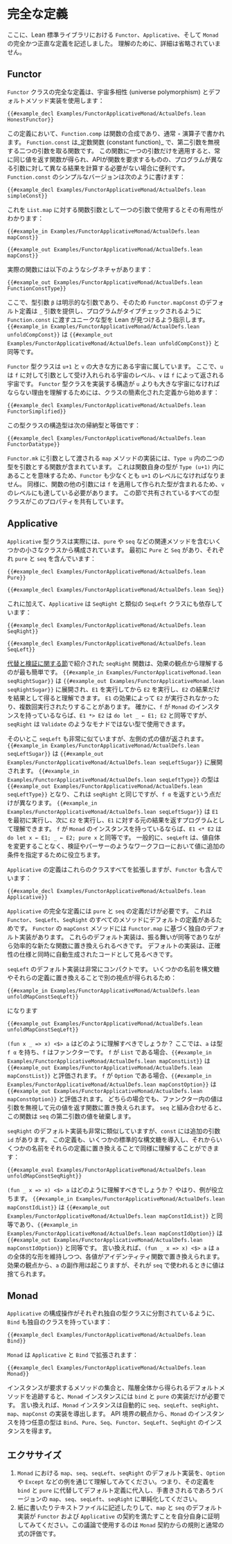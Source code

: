# 完全な定義

ここに、Lean 標準ライブラリにおける `Functor`、`Applicative`、そして `Monad` の完全かつ正直な定義を記述しました。
理解のために、詳細は省略されていません。

## Functor

`Functor` クラスの完全な定義は、宇宙多相性 (universe polymorphism) とデフォルトメソッド実装を使用します：
```lean
{{#example_decl Examples/FunctorApplicativeMonad/ActualDefs.lean HonestFunctor}}
```
この定義において、`Function.comp` は関数の合成であり、通常 `∘` 演算子で書かれます。
`Function.const` は_定数関数 (constant function)_ で、第二引数を無視する二つの引数を取る関数です。
この関数に一つの引数だけを適用すると、常に同じ値を返す関数が得られ、APIが関数を要求するものの、プログラムが異なる引数に対して異なる結果を計算する必要がない場合に便利です。
`Function.const` のシンプルなバージョンは次のように書けます：
```lean
{{#example_decl Examples/FunctorApplicativeMonad/ActualDefs.lean simpleConst}}
```
これを `List.map` に対する関数引数として一つの引数で使用するとその有用性がわかります：
```lean
{{#example_in Examples/FunctorApplicativeMonad/ActualDefs.lean mapConst}}
```
```output info
{{#example_out Examples/FunctorApplicativeMonad/ActualDefs.lean mapConst}}
```
実際の関数には以下のようなシグネチャがあります：
```output info
{{#example_out Examples/FunctorApplicativeMonad/ActualDefs.lean FunctionConstType}}
```
ここで、型引数 `β` は明示的な引数であり、そのため `Functor.mapConst` のデフォルト定義は `_` 引数を提供し、プログラムがタイプチェックされるように `Function.const` に渡すユニークな型を Lean が見つけるよう指示します。
`{{#example_in Examples/FunctorApplicativeMonad/ActualDefs.lean unfoldCompConst}}` は `{{#example_out Examples/FunctorApplicativeMonad/ActualDefs.lean unfoldCompConst}}` と同等です。

`Functor` 型クラスは `u+1` と `v` の大きな方にある宇宙に属しています。
ここで、`u` は `f` に対して引数として受け入れられる宇宙のレベル、`v` は `f` によって返される宇宙です。
`Functor` 型クラスを実装する構造が `u` よりも大きな宇宙になければならない理由を理解するためには、クラスの簡素化された定義から始めます：
```lean
{{#example_decl Examples/FunctorApplicativeMonad/ActualDefs.lean FunctorSimplified}}
```
この型クラスの構造型は次の帰納型と等価です：
```lean
{{#example_decl Examples/FunctorApplicativeMonad/ActualDefs.lean FunctorDatatype}}
```
`Functor.mk` に引数として渡される `map` メソッドの実装には、`Type u` 内の二つの型を引数とする関数が含まれています。
これは関数自身の型が `Type (u+1)` 内にあることを意味するため、`Functor` も少なくとも `u+1` のレベルになければなりません。
同様に、関数の他の引数には `f` を適用して作られた型が含まれるため、`v` のレベルにも達している必要があります。
この節で共有されているすべての型クラスがこのプロパティを共有しています。

## Applicative

`Applicative` 型クラスは実際には、`pure` や `seq` などの関連メソッドを含むいくつかの小さなクラスから構成されています。
最初に `Pure` と `Seq` があり、それぞれ `pure` と `seq` を含んでいます：
```lean
{{#example_decl Examples/FunctorApplicativeMonad/ActualDefs.lean Pure}}

{{#example_decl Examples/FunctorApplicativeMonad/ActualDefs.lean Seq}}
```

これに加えて、`Applicative` は `SeqRight` と類似の `SeqLeft` クラスにも依存しています：
```lean
{{#example_decl Examples/FunctorApplicativeMonad/ActualDefs.lean SeqRight}}

{{#example_decl Examples/FunctorApplicativeMonad/ActualDefs.lean SeqLeft}}
```

[代替と検証に関する節](alternative.md)で紹介された `seqRight` 関数は、効果の観点から理解するのが最も簡単です。
`{{#example_in Examples/FunctorApplicativeMonad.lean seqRightSugar}}` は `{{#example_out Examples/FunctorApplicativeMonad.lean seqRightSugar}}` に展開され、`E1` を実行してから `E2` を実行し、`E2` の結果だけを結果として得ると理解できます。
`E1` の効果によって `E2` が実行されなかったり、複数回実行されたりすることがあります。
確かに、`f` が `Monad` のインスタンスを持っているならば、`E1 *> E2` は `do let _ ← E1; E2` と同等ですが、`seqRight` は `Validate` のようなモナドではない型で使用できます。

そのいとこ `seqLeft` も非常に似ていますが、左側の式の値が返されます。
`{{#example_in Examples/FunctorApplicativeMonad/ActualDefs.lean seqLeftSugar}}` は `{{#example_out Examples/FunctorApplicativeMonad/ActualDefs.lean seqLeftSugar}}` に展開されます。
`{{#example_in Examples/FunctorApplicativeMonad/ActualDefs.lean seqLeftType}}` の型は `{{#example_out Examples/FunctorApplicativeMonad/ActualDefs.lean seqLeftType}}` となり、これは `seqRight` と同じですが、`f α` を返すという点だけが異なります。
`{{#example_in Examples/FunctorApplicativeMonad/ActualDefs.lean seqLeftSugar}}` は `E1` を最初に実行し、次に `E2` を実行し、`E1` に対する元の結果を返すプログラムとして理解できます。
`f` が `Monad` のインスタンスを持っているならば、`E1 <* E2` は `do let x ← E1; _ ← E2; pure x` と同等です。
一般的に、`seqLeft` は、値自体を変更することなく、検証やパーサーのようなワークフローにおいて値に追加の条件を指定するために役立ちます。

`Applicative` の定義はこれらのクラスすべてを拡張しますが、`Functor` も含んでいます：
```lean
{{#example_decl Examples/FunctorApplicativeMonad/ActualDefs.lean Applicative}}
```
`Applicative` の完全な定義には `pure` と `seq` の定義だけが必要です。
これは `Functor`、`SeqLeft`、`SeqRight` のすべてのメソッドにデフォルトの定義があるためです。
`Functor` の `mapConst` メソッドには `Functor.map` に基づく独自のデフォルト実装があります。
これらのデフォルト実装は、振る舞いが同等でありながら効率的な新たな関数に置き換えられるべきです。
デフォルトの実装は、正確性の仕様と同時に自動生成されたコードとして見るべきです。

`seqLeft` のデフォルト実装は非常にコンパクトです。
いくつかの名前を構文糖やそれらの定義に置き換えることで別の視点が得られるため：
```lean
{{#example_in Examples/FunctorApplicativeMonad/ActualDefs.lean unfoldMapConstSeqLeft}}
```
になります
```lean
{{#example_out Examples/FunctorApplicativeMonad/ActualDefs.lean unfoldMapConstSeqLeft}}
```
`(fun x _ => x) <$> a` はどのように理解すべきでしょうか？
ここでは、`a` は型 `f α` を持ち、`f` はファンクターです。
`f` が `List` である場合、`{{#example_in Examples/FunctorApplicativeMonad/ActualDefs.lean mapConstList}}` は `{{#example_out Examples/FunctorApplicativeMonad/ActualDefs.lean mapConstList}}` と評価されます。
`f` が `Option` である場合、`{{#example_in Examples/FunctorApplicativeMonad/ActualDefs.lean mapConstOption}}` は `{{#example_out Examples/FunctorApplicativeMonad/ActualDefs.lean mapConstOption}}` と評価されます。
どちらの場合でも、ファンクター内の値は引数を無視して元の値を返す関数に置き換えられます。
`seq` と組み合わせると、この関数は `seq` の第二引数の値を破棄します。

`seqRight` のデフォルト実装も非常に類似していますが、`const` には追加の引数 `id` があります。
この定義も、いくつかの標準的な構文糖を導入し、それからいくつかの名前をそれらの定義に置き換えることで同様に理解することができます：
```lean
{{#example_eval Examples/FunctorApplicativeMonad/ActualDefs.lean unfoldMapConstSeqRight}}
```
`(fun _ x => x) <$> a` はどのように理解すべきでしょうか？
やはり、例が役立ちます。
`{{#example_in Examples/FunctorApplicativeMonad/ActualDefs.lean mapConstIdList}}` は `{{#example_out Examples/FunctorApplicativeMonad/ActualDefs.lean mapConstIdList}}` と同等であり、`{{#example_in Examples/FunctorApplicativeMonad/ActualDefs.lean mapConstIdOption}}` は `{{#example_out Examples/FunctorApplicativeMonad/ActualDefs.lean mapConstIdOption}}` と同等です。
言い換えれば、`(fun _ x => x) <$> a` は `a` の全体的な形を維持しつつ、各値がアイデンティティ関数で置き換えられます。
効果の観点から、`a` の副作用は起こりますが、それが `seq` で使われるときに値は捨てられます。

## Monad

`Applicative` の構成操作がそれぞれ独自の型クラスに分割されているように、`Bind` も独自のクラスを持っています：
```lean
{{#example_decl Examples/FunctorApplicativeMonad/ActualDefs.lean Bind}}
```
`Monad` は `Applicative` と `Bind` で拡張されます：
```lean
{{#example_decl Examples/FunctorApplicativeMonad/ActualDefs.lean Monad}}
```
インスタンスが要求するメソッドの集合と、階層全体から得られるデフォルトメソッドを追跡すると、`Monad` インスタンスには `bind` と `pure` の実装だけが必要です。
言い換えれば、`Monad` インスタンスは自動的に `seq`、`seqLeft`、`seqRight`、`map`、`mapConst` の実装を導出します。
API 境界の観点から、`Monad` のインスタンスを持つ任意の型は `Bind`、`Pure`、`Seq`、`Functor`、`SeqLeft`、`SeqRight` のインスタンスを得ます。


## エクササイズ

 1. `Monad` における `map`、`seq`、`seqLeft`、`seqRight` のデフォルト実装を、`Option` や `Except` などの例を通じて理解してみてください。つまり、その定義を `bind` と `pure` に代替してデフォルト定義に代入し、手書きされるであろうバージョンの `map`、`seq`、`seqLeft`、`seqRight` に単純化してください。
 2. 紙に書いたりテキストファイルに記述したりして、`map` と `seq` のデフォルト実装が `Functor` および `Applicative` の契約を満たすことを自分自身に証明してみてください。この議論で使用するのは `Monad` 契約からの規則と通常の式の評価です。